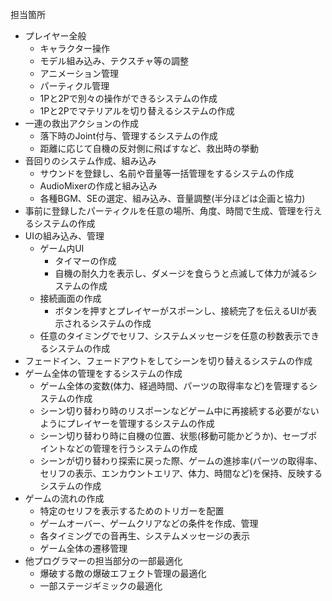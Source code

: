 担当箇所
- プレイヤー全般
  - キャラクター操作
  - モデル組み込み、テクスチャ等の調整
  - アニメーション管理
  - パーティクル管理
  - 1Pと2Pで別々の操作ができるシステムの作成
  - 1Pと2Pでマテリアルを切り替えるシステムの作成 
- 一連の救出アクションの作成
  - 落下時のJoint付与、管理するシステムの作成
  - 距離に応じて自機の反対側に飛ばすなど、救出時の挙動
- 音回りのシステム作成、組み込み
  - サウンドを登録し、名前や音量等一括管理をするシステムの作成
  - AudioMixerの作成と組み込み
  - 各種BGM、SEの選定、組み込み、音量調整(半分ほどは企画と協力)
- 事前に登録したパーティクルを任意の場所、角度、時間で生成、管理を行えるシステムの作成
- UIの組み込み、管理
  - ゲーム内UI
    - タイマーの作成
    - 自機の耐久力を表示し、ダメージを食らうと点滅して体力が減るシステムの作成
  - 接続画面の作成
    - ボタンを押すとプレイヤーがスポーンし、接続完了を伝えるUIが表示されるシステムの作成
  - 任意のタイミングでセリフ、システムメッセージを任意の秒数表示できるシステムの作成
- フェードイン、フェードアウトをしてシーンを切り替えるシステムの作成
- ゲーム全体の管理をするシステムの作成
  - ゲーム全体の変数(体力、経過時間、パーツの取得率など)を管理するシステムの作成
  - シーン切り替わり時のリスポーンなどゲーム中に再接続する必要がないようにプレイヤーを管理するシステムの作成 
  - シーン切り替わり時に自機の位置、状態(移動可能かどうか)、セーブポイントなどの管理を行うシステムの作成
  - シーンが切り替わり探索に戻った際、ゲームの進捗率(パーツの取得率、セリフの表示、エンカウントエリア、体力、時間など)を保持、反映するシステムの作成
- ゲームの流れの作成
  - 特定のセリフを表示するためのトリガーを配置
  - ゲームオーバー、ゲームクリアなどの条件を作成、管理
  - 各タイミングでの音再生、システムメッセージの表示
  - ゲーム全体の遷移管理
- 他プログラマーの担当部分の一部最適化 
  - 爆破する敵の爆破エフェクト管理の最適化
  - 一部ステージギミックの最適化
